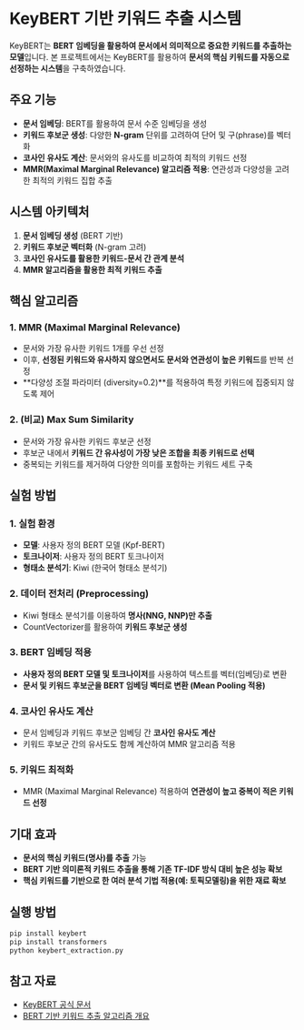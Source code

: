 # KeyBERT 기반 키워드 추출 시스템

KeyBERT는 **BERT 임베딩을 활용하여 문서에서 의미적으로 중요한 키워드를 추출하는 모델**입니다.
본 프로젝트에서는 KeyBERT를 활용하여 **문서의 핵심 키워드를 자동으로 선정하는 시스템**을 구축하였습니다.

## 주요 기능
- **문서 임베딩**: BERT를 활용하여 문서 수준 임베딩을 생성
- **키워드 후보군 생성**: 다양한 **N-gram** 단위를 고려하여 단어 및 구(phrase)를 벡터화
- **코사인 유사도 계산**: 문서와의 유사도를 비교하여 최적의 키워드 선정
- **MMR(Maximal Marginal Relevance) 알고리즘 적용**: 연관성과 다양성을 고려한 최적의 키워드 집합 추출

## 시스템 아키텍처
1. **문서 임베딩 생성** (BERT 기반)
2. **키워드 후보군 벡터화** (N-gram 고려)
3. **코사인 유사도를 활용한 키워드-문서 간 관계 분석**
4. **MMR 알고리즘을 활용한 최적 키워드 추출**

## 핵심 알고리즘
### 1. MMR (Maximal Marginal Relevance)
- 문서와 가장 유사한 키워드 1개를 우선 선정
- 이후, **선정된 키워드와 유사하지 않으면서도 문서와 연관성이 높은 키워드**를 반복 선정
- **다양성 조절 파라미터 (diversity=0.2)**를 적용하여 특정 키워드에 집중되지 않도록 제어

### 2. (비교) Max Sum Similarity
- 문서와 가장 유사한 키워드 후보군 선정
- 후보군 내에서 **키워드 간 유사성이 가장 낮은 조합을 최종 키워드로 선택**
- 중복되는 키워드를 제거하여 다양한 의미를 포함하는 키워드 세트 구축

## 실험 방법
### 1. 실험 환경
- **모델**: 사용자 정의 BERT 모델 (Kpf-BERT)
- **토크나이저**: 사용자 정의 BERT 토크나이저
- **형태소 분석기**: Kiwi (한국어 형태소 분석기)

### 2. 데이터 전처리 (Preprocessing)
- Kiwi 형태소 분석기를 이용하여 **명사(NNG, NNP)만 추출**
- CountVectorizer를 활용하여 **키워드 후보군 생성**

### 3. BERT 임베딩 적용
- **사용자 정의 BERT 모델 및 토크나이저**를 사용하여 텍스트를 벡터(임베딩)로 변환
- **문서 및 키워드 후보군을 BERT 임베딩 벡터로 변환 (Mean Pooling 적용)**

### 4. 코사인 유사도 계산
- 문서 임베딩과 키워드 후보군 임베딩 간 **코사인 유사도 계산**
- 키워드 후보군 간의 유사도도 함께 계산하여 MMR 알고리즘 적용

### 5. 키워드 최적화
- MMR (Maximal Marginal Relevance) 적용하여 **연관성이 높고 중복이 적은 키워드 선정**

## 기대 효과
- **문서의 핵심 키워드(명사)를 추출** 가능
- **BERT 기반 의미론적 키워드 추출을 통해 기존 TF-IDF 방식 대비 높은 성능 확보**
- **핵심 키워드를 기반으로 한 여러 분석 기법 적용(예: 토픽모델링)을 위한 재료 확보**

## 실행 방법
```sh
pip install keybert
pip install transformers
python keybert_extraction.py
```

## 참고 자료
- [KeyBERT 공식 문서](https://github.com/MaartenGr/KeyBERT)
- [BERT 기반 키워드 추출 알고리즘 개요](https://heeya-stupidbutstudying.tistory.com/entry/DL-keyword-extraction-with-KeyBERT-%EA%B0%9C%EC%9A%94%EC%99%80-%EC%95%8C%EA%B3%A0%EB%A6%AC%EC%A6%98-1)



